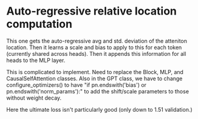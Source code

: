 # Auto-regressive relative location computation 

This one gets the auto-regressive avg and std. deviation of the atteniton location.
Then it learns a scale and bias to apply to this for each token (currently shared across heads).
Then it appends this information for all heads to the MLP layer. 

This is complicated to implement. Need to replace the Block, MLP, and CausalSelfAttention classes.
Also in the GPT class, we have to change configure_optimizers() to have 
"if pn.endswith('bias') or pn.endswith('norm_params'):" to add the shift/scale parameters to those without weight decay.

Here the ultimate loss isn't particularly good (only down to 1.51 validation.)
